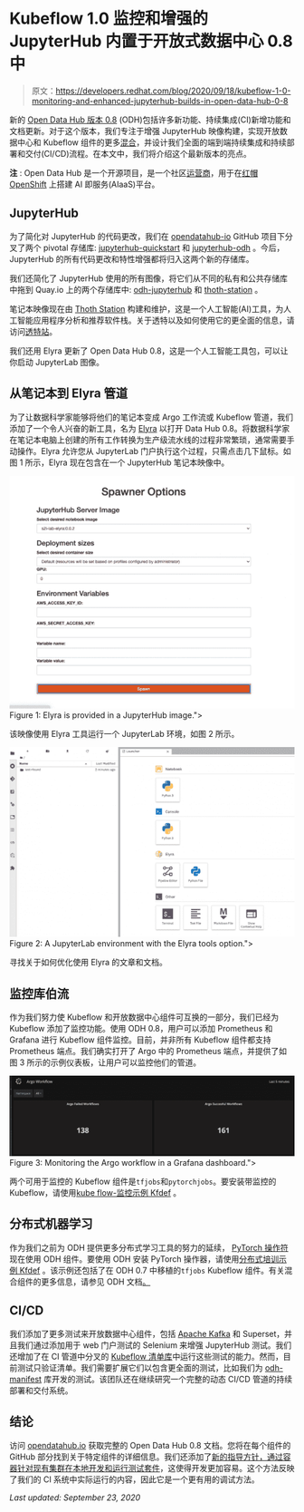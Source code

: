# Kubeflow 1.0 监控和增强的 JupyterHub 内置于开放式数据中心 0.8 中

> 原文：<https://developers.redhat.com/blog/2020/09/18/kubeflow-1-0-monitoring-and-enhanced-jupyterhub-builds-in-open-data-hub-0-8>

新的 [Open Data Hub 版本 0.8](https://github.com/opendatahub-io) (ODH)包括许多新功能、持续集成(CI)新增功能和文档更新。对于这个版本，我们专注于增强 JupyterHub 映像构建，实现开放数据中心和 Kubeflow 组件的更多[混合](https://opendatahub.io/docs/kubeflow/mixing.html)，并设计我们全面的端到端持续集成和持续部署和交付(CI/CD)流程。在本文中，我们将介绍这个最新版本的亮点。

**注** : Open Data Hub 是一个开源项目，是一个社区[运营商](https://developers.redhat.com/topics/kubernetes/operators/)，用于在[红帽 OpenShift](https://developers.redhat.com/products/openshift/overview) 上搭建 AI 即服务(AIaaS)平台。

## JupyterHub

为了简化对 JupyterHub 的代码更改，我们在 [opendatahub-io](https://opendatahub.io/) GitHub 项目下分叉了两个 pivotal 存储库: [jupyterhub-quickstart](https://github.com/opendatahub-io/jupyterhub-quickstart) 和 [jupyterhub-odh](https://github.com/opendatahub-io/jupyterhub-odh) 。今后，JupyterHub 的所有代码更改和特性增强都将归入这两个新的存储库。

我们还简化了 JupyterHub 使用的所有图像，将它们从不同的私有和公共存储库中拖到 Quay.io 上的两个存储库中: [odh-jupyterhub](https://quay.io/organization/odh-jupyterhub) 和 [thoth-station](https://quay.io/organization/thoth-station) 。

笔记本映像现在由 [Thoth Station](https://github.com/thoth-station) 构建和维护，这是一个人工智能(AI)工具，为人工智能应用程序分析和推荐软件栈。关于透特以及如何使用它的更全面的信息，请访问[透特站](https://thoth-station.ninja/)。

我们还用 Elyra 更新了 Open Data Hub 0.8，这是一个人工智能工具包，可以让你启动 JupyterLab 图像。

## 从笔记本到 Elyra 管道

为了让数据科学家能够将他们的笔记本变成 Argo 工作流或 Kubeflow 管道，我们添加了一个令人兴奋的新工具，名为 [Elyra](https://github.com/elyra-ai) 以打开 Data Hub 0.8。将数据科学家在笔记本电脑上创建的所有工作转换为生产级流水线的过程非常繁琐，通常需要手动操作。Elyra 允许您从 JupyterLab 门户执行这个过程，只需点击几下鼠标。如图 1 所示，Elyra 现在包含在一个 JupyterHub 笔记本映像中。

[![A screenshot of the JupyterLab image dialog.](img/ddc5e0f0b8eaef165b55bf98eb01162d.png "Screen Shot 2020-09-01 at 8.41.15 AM")](/sites/default/files/blog/2020/09/Screen-Shot-2020-09-01-at-8.41.15-AM.png)Figure 1: Elyra is provided in a JupyterHub image.">

该映像使用 Elyra 工具运行一个 JupyterLab 环境，如图 2 所示。

[![A screenshot of the JupyterLab environment setup page with the Elyra tools option.](img/8551ece70f3b0532617bbfe28f1fded6.png "Screen Shot 2020-09-01 at 8.43.04 AM")](/sites/default/files/blog/2020/09/Screen-Shot-2020-09-01-at-8.43.04-AM.png)Figure 2: A JupyterLab environment with the Elyra tools option.">

寻找关于如何优化使用 Elyra 的文章和文档。

## 监控库伯流

作为我们努力使 Kubeflow 和开放数据中心组件可互换的一部分，我们已经为 Kubeflow 添加了监控功能。使用 ODH 0.8，用户可以添加 Prometheus 和 Grafana 进行 Kubeflow 组件监控。目前，并非所有 Kubeflow 组件都支持 Prometheus 端点。我们确实打开了 Argo 中的 Prometheus 端点，并提供了如图 3 所示的示例仪表板，让用户可以监控他们的管道。

[![A screenshot of the Grafana dashboard monitoring an Argo workflow.](img/4fbf062448ab5def1e9aeb32d8fc9c22.png "Screen Shot 2020-09-01 at 1.50.12 PM")](/sites/default/files/blog/2020/09/Screen-Shot-2020-09-01-at-1.50.12-PM.png)Figure 3: Monitoring the Argo workflow in a Grafana dashboard.">

两个可用于监控的 Kubeflow 组件是`tfjobs`和`pytorchjobs`。要安装带监控的 Kubeflow，请使用[kube flow-监控示例 Kfdef](https://github.com/opendatahub-io/odh-manifests/blob/master/kfdef/kfctl_openshift_kubeflow_monitoring.yaml) 。

## 分布式机器学习

作为我们之前为 ODH 提供更多分布式学习工具的努力的延续， [PyTorch 操作符](https://github.com/kubeflow/pytorch-operator)现在使用 ODH 组件。要使用 ODH 安装 PyTorch 操作器，请使用[分布式培训示例 Kfdef](https://github.com/opendatahub-io/odh-manifests/blob/master/kfdef/kfctl_openshift_distributed_training.yaml) 。该示例还包括了在 ODH 0.7 中移植的`tfjobs` Kubeflow 组件。有关混合组件的更多信息，请参见 ODH 文档[。](http://opendatahub.io/docs/kubeflow/mixing.html)

## CI/CD

我们添加了更多测试来开放数据中心组件，包括 [Apache Kafka](https://developers.redhat.com/topics/kafka-kubernetes) 和 Superset，并且我们通过添加用于 web 门户测试的 Selenium 来增强 JupyterHub 测试。我们还增加了在 CI 管道中分叉的 [Kubeflow 清单库](https://github.com/opendatahub-io/manifests/)中运行这些测试的能力。然而，目前测试只验证清单。我们需要扩展它们以包含更全面的测试，比如我们为 [odh-manifest](https://github.com/opendatahub-io/odh-manifests) 库开发的测试。该团队还在继续研究一个完整的动态 CI/CD 管道的持续部署和交付系统。

## 结论

访问 [opendatahub.io](https://opendatahub.io/) 获取完整的 Open Data Hub 0.8 文档。您将在每个组件的 GitHub 部分找到关于特定组件的详细信息。我们还添加了[新的指导方针，通过容器针对现有集群在本地开发和运行测试套件](https://github.com/opendatahub-io/odh-manifests/tree/master/tests)，这使得开发更加容易。这个方法反映了我们的 CI 系统中实际运行的内容，因此它是一个更有用的调试方法。

*Last updated: September 23, 2020*